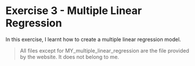 # Exercise 3 - Multiple Linear Regression

In this exercise, I learnt how to create a multiple linear regression model.

> All files except for MY_multiple_linear_regression are the file provided by the website. It does not belong to me.